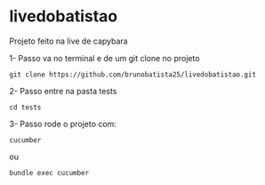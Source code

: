 # livedobatistao
Projeto feito na live de capybara

1- Passo va no terminal e de um git clone no projeto

```
git clone https://github.com/brunobatista25/livedobatistao.git
```

2- Passo entre na pasta tests

```
cd tests
```

3- Passo rode o projeto com:

```
cucumber
```

ou

```
bundle exec cucumber
```
